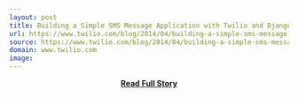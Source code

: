 ```yaml
---
layout: post
title: Building a Simple SMS Message Application with Twilio and Django
url: https://www.twilio.com/blog/2014/04/building-a-simple-sms-message-application-with-twilio-and-django-2.html
source: https://www.twilio.com/blog/2014/04/building-a-simple-sms-message-application-with-twilio-and-django-2.html
domain: www.twilio.com
image: 
---
```


<p></p>
<center><p><a href="https://www.twilio.com/blog/2014/04/building-a-simple-sms-message-application-with-twilio-and-django-2.html" style='padding:25px; font-sze:18px; font-weight: bold;'>Read Full Story</a></p></center>
